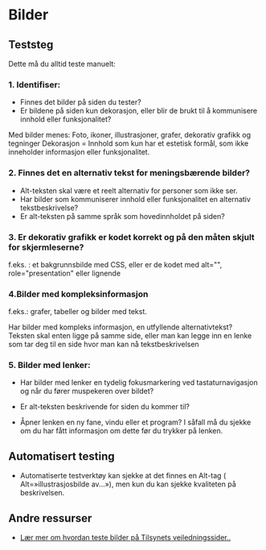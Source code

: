 # Bilder

## Teststeg
Dette må du alltid teste manuelt:

### 1. Identifiser: 
* Finnes det bilder på siden du tester?
* Er bildene på siden kun dekorasjon, eller blir de brukt til å kommunisere innhold eller funksjonalitet?  

Med bilder menes: Foto, ikoner, illustrasjoner, grafer, dekorativ grafikk og tegninger 
Dekorasjon = Innhold som kun har et estetisk formål, som ikke inneholder informasjon eller funksjonalitet. 


### 2. Finnes det en alternativ tekst for meningsbærende bilder?
* Alt-teksten skal være et reelt alternativ for personer som ikke ser.  
* Har bilder som kommuniserer innhold eller funksjonalitet en alternativ tekstbeskrivelse? 
* Er alt-teksten på samme språk som hovedinnholdet på siden? 

### 3. Er dekorativ grafikk er kodet korrekt og på den måten skjult for skjermleserne? 
f.eks. : et bakgrunnsbilde med CSS, eller er de kodet med alt="", role="presentation" eller lignende  
  
### 4.Bilder med kompleksinformasjon  
f.eks.:  grafer, tabeller og bilder med tekst. 

Har bilder med kompleks informasjon, en utfyllende alternativtekst?  
Teksten skal enten ligge på samme side, eller man kan legge inn en lenke som tar deg til en side hvor man kan nå tekstbeskrivelsen  



### 5. Bilder med lenker: 

* Har bilder med lenker en tydelig fokusmarkering ved tastaturnavigasjon og når du fører muspekeren over bildet? 

* Er alt-teksten beskrivende for siden du kommer til? 

* Åpner lenken en ny fane, vindu eller et program? I såfall må du sjekke om du har fått  informasjon om dette før du trykker på lenken. 


## Automatisert testing
* Automatiserte testverktøy kan sjekke at det finnes en Alt-tag ( Alt=»illustrasjosbilde av...»), men kun du kan sjekke kvaliteten på beskrivelsen.  


## Andre ressurser
* [Lær mer om hvordan teste bilder på Tilsynets veiledningssider.. ](https://uu.difi.no/krav-og-regelverk/kom-i-gang/hvordan-teste-universell-utforming-av-ditt-nettsted#bilder)




